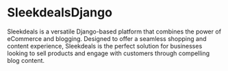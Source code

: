 # SleekdealsDjango
Sleekdeals is a versatile Django-based platform that combines the power of eCommerce and blogging. Designed to offer a seamless shopping and content experience, Sleekdeals is the perfect solution for businesses looking to sell products and engage with customers through compelling blog content.
